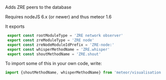Adds ZRE peers to the database

Requires nodeJS 6.x (or newer) and thus meteor 1.6

It exports

```javascript
 export const rootModuleType = 'ZRE network observer'
 export const zreModuleType = 'ZRE node'
 export const zreNodeModuleIdPrefix = 'ZRE-node:'
 export const whisperMethodName = 'ZRE.whisper'
 export const shoutMethodName = 'ZRE.shout'
```
To import some of this in your own code, write:

```javascript
import {shoutMethodName, whisperMethodName} from 'meteor/visualisation:zre'
```

